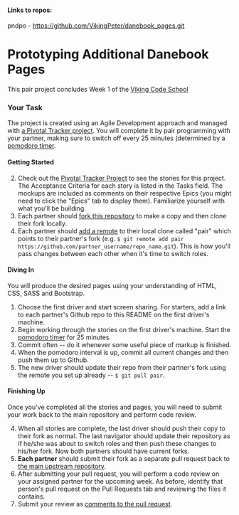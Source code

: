 #### Links to repos:
pndpo - https://github.com/VikingPeter/danebook_pages.git


# Prototyping Additional Danebook Pages

This pair project concludes Week 1 of the [Viking Code School](http://vikingcodeschool.com)

### Your Task

The project is created using an Agile Development approach and managed with [a Pivotal Tracker project](https://www.pivotaltracker.com/s/projects/1149270).  You will complete it by pair programming with your partner, making sure to switch off every 25 minutes (determined by a [pomodoro timer](http://tomato-timer.com/).

#### Getting Started

2. Check out the [Pivotal Tracker Project](https://www.pivotaltracker.com/s/projects/1149270) to see the stories for this project.  The Acceptance Criteria for each story is listed in the Tasks field.  The mockups are included as comments on their respective Epics (you might need to click the "Epics" tab to display them). Familiarize yourself with what you'll be building.
1. Each partner should [fork this repository](https://help.github.com/articles/fork-a-repo) to make a copy and then clone their fork locally.
2. Each partner should [add a remote](https://help.github.com/articles/adding-a-remote) to their local clone called "pair" which points to their partner's fork (e.g. `$ git remote add pair https://github.com/partner_username/repo_name.git`).  This is how you'll pass changes between each other when it's time to switch roles.

#### Diving In

You will produce the desired pages using your understanding of HTML, CSS, SASS and Bootstrap.

1. Choose the first driver and start screen sharing.  For starters, add a link to each partner's Github repo to this README on the first driver's machine.
2. Begin working through the stories on the first driver's machine.  Start the [pomodoro timer](http://tomato-timer.com) for 25 minutes.
2. Commit often -- do it whenever some useful piece of markup is finished.
2. When the pomodoro interval is up, commit all current changes and then push them up to Github.  
3. The new driver should update their repo from their partner's fork using the remote you set up already -- `$ git pull pair`.

#### Finishing Up

Once you've completed all the stories and pages, you will need to submit your work back to the main repository and perform code review.

4. When all stories are complete, the last driver should push their copy to their fork as normal.  The last navigator should update their repository as if he/she was about to switch roles and then push these changes to his/her fork.  Now both partners should have current forks.
4. **Each partner** should submit their fork as a separate pull request back to [the main upstream repository](https://github.com/vikingeducation/danebook_pages).  
3. After submitting your pull request, you will perform a code review on your assigned partner for the upcoming week.  As before, identify that person's pull request on the Pull Requests tab and reviewing the files it contains.  
4. Submit your review as [comments to the pull request](https://help.github.com/articles/using-pull-requests#pull-request-discussion).
